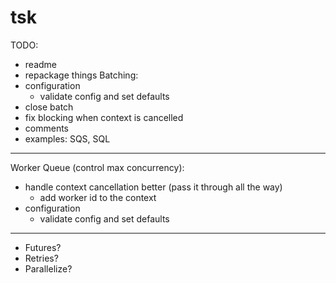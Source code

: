 # tsk

TODO:
 - readme
 - repackage things
 Batching:
 - configuration
     - validate config and set defaults
 - close batch
 - fix blocking when context is cancelled
 - comments
 - examples: SQS, SQL
 ---------
 Worker Queue (control max concurrency):
 - handle context cancellation better (pass it through all the way)
   - add worker id to the context
 - configuration
     - validate config and set defaults
 ----------
 - Futures?
 - Retries?
 - Parallelize?

